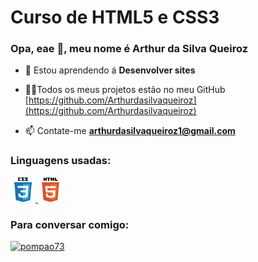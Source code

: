 <h1>Curso de HTML5 e CSS3</h1>
<h3>Opa, eae 👋, meu nome é Arthur da Silva Queiroz</h3>

- 🌱 Estou aprendendo á **Desenvolver sites**

- 👨‍💻Todos os meus projetos estão no meu GitHub [https://github.com/Arthurdasilvaqueiroz](https://github.com/Arthurdasilvaqueiroz)

- 📫 Contate-me **arthurdasilvaqueiroz1@gmail.com**

<h3>Linguagens usadas:</h3>
<p> <a href="https://www.w3schools.com/css/" target="_blank" rel="noreferrer"> <img src="https://raw.githubusercontent.com/devicons/devicon/master/icons/css3/css3-original-wordmark.svg" alt="css3" width="40" height="40"/> </a> <a href="https://www.w3.org/html/" target="_blank" rel="noreferrer"> <img src="https://raw.githubusercontent.com/devicons/devicon/master/icons/html5/html5-original-wordmark.svg" alt="html5" width="40" height="40"/> </a> </p>

<h3>Para conversar comigo:</h3>
<p>
<a href="https://instagram.com/pompao73" target="blank"><img src="https://raw.githubusercontent.com/rahuldkjain/github-profile-readme-generator/master/src/images/icons/Social/instagram.svg" alt="pompao73" height="30" width="40" /></a>
</p>